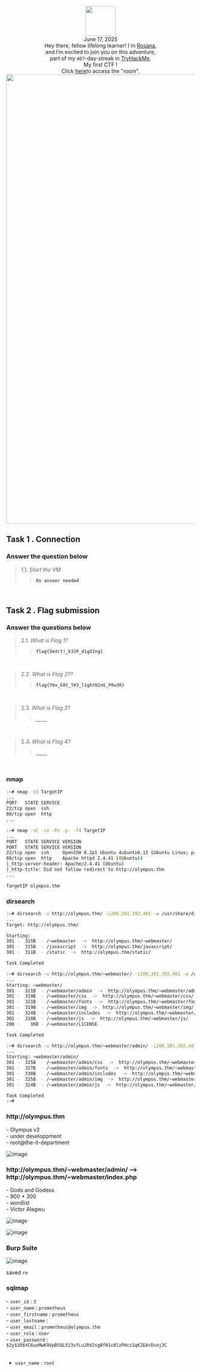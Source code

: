 <p align="center"><img width="80px" src=""><br>
June 17, 2025<br> Hey there, fellow lifelong learner! I´m <a href="https://www.linkedin.com/in/rosanafssantos/">Rosana</a>,<br>
and I’m excited to join you on this adventure,<br>
part of my <code>407</code>-day-streak in <a href="https://tryhackme.com">TryHackMe</a>.<br>
My first CTF ! <br>Click <a href="https://tryhackme.com/room/olympusroom">here</a>to access the "room".<br>
<img width="1200px" src="e"></p>

<h2> Task 1 . Connection</h2>

<h3 align="left"> Answer the question below</h3>

> 1.1. <em>Start the VM</em><br><a id='1.1'></a>
>> <strong><code>No answer needed</code></strong><br>
<p></p>

<br>

<h2>Task 2 . Flag submission</h2>

<h3 align="left"> Answer the questions below</h3>

> 2.1. <em>What is Flag 1?</em><br><a id='2.1'></a>
>> <strong><code>flag{Sm4rt!_k33P_d1gGIng}</code></strong><br>
<p></p>

<br>

> 2.2. <em>What is Flag 2??</em><br><a id='2.2'></a>
>> <strong><code>flag{Y0u_G0t_TH3_l1ghtN1nG_P0w3R}</code></strong><br>
<p></p>

<br>

> 2.3. <em>What is Flag 3?</em><br><a id='2.3'></a>
>> <strong><code>____</code></strong><br>
<p></p>

<br>

> 2.4. <em>What is Flag 4?</em><br><a id='2.4'></a>
>> <strong><code>____</code></strong><br>
<p></p>

<br>

<h3>nmap</h3>

```bash
:~# nmap -sS TargetIP
...
PORT   STATE SERVICE
22/tcp open  ssh
80/tcp open  http
...
```

```bash
:~# nmap -sC -sV -Pn -p- -T4 TargetIP
...
PORT   STATE SERVICE VERSION
PORT   STATE SERVICE VERSION
22/tcp open  ssh     OpenSSH 8.2p1 Ubuntu 4ubuntu0.13 (Ubuntu Linux; protocol 2.0)
80/tcp open  http    Apache httpd 2.4.41 ((Ubuntu))
|_http-server-header: Apache/2.4.41 (Ubuntu)
|_http-title: Did not follow redirect to http://olympus.thm
...
```

```bash
TargetIP olympus.thm
```

<h3>dirsearch</h3>

```bash
:~# dirsearch -u http://olympus.thm/ -i200,301,302,401 -w /usr/share/dirb/wordlists/common.txt
...
Target: http://olympus.thm/

Starting: 
301 -  315B  - /~webmaster  ->  http://olympus.thm/~webmaster/
301 -  315B  - /javascript  ->  http://olympus.thm/javascript/
301 -  311B  - /static  ->  http://olympus.thm/static/

Task Completed
```

```bash
:~# dirsearch -u http://olympus.thm/~webmaster/ -i200,301,302,401 -w /usr/share/dirb/wordlists/common.txt
...
Starting: ~webmaster/
301 -  321B  - /~webmaster/admin  ->  http://olympus.thm/~webmaster/admin/
301 -  319B  - /~webmaster/css  ->  http://olympus.thm/~webmaster/css/
301 -  321B  - /~webmaster/fonts  ->  http://olympus.thm/~webmaster/fonts/
301 -  319B  - /~webmaster/img  ->  http://olympus.thm/~webmaster/img/
301 -  324B  - /~webmaster/includes  ->  http://olympus.thm/~webmaster/includes/
301 -  318B  - /~webmaster/js  ->  http://olympus.thm/~webmaster/js/
200 -    1KB - /~webmaster/LICENSE

Task Completed
```

```bash
:~# dirsearch -u http://olympus.thm/~webmaster/admin/ -i200,301,302,401 -w /usr/share/dirb/wordlists/common.txt
...
Starting: ~webmaster/admin/
301 -  325B  - /~webmaster/admin/css  ->  http://olympus.thm/~webmaster/admin/css/
301 -  327B  - /~webmaster/admin/fonts  ->  http://olympus.thm/~webmaster/admin/fonts/
301 -  330B  - /~webmaster/admin/includes  ->  http://olympus.thm/~webmaster/admin/includes/
301 -  325B  - /~webmaster/admin/img  ->  http://olympus.thm/~webmaster/admin/img/
301 -  324B  - /~webmaster/admin/js  ->  http://olympus.thm/~webmaster/admin/js/

Task Completed
:~# 
```

<h3>http://olympus.thm</h3>
<p>- Olympus v2<br>
- under developpment<br>
- root@the-it-department</p>

![image](https://github.com/user-attachments/assets/6c601d90-db9c-45d3-b864-05949c980b7a)

<h3>http://olympus.thm/~webmaster/admin/ --> http://olympus.thm/~webmaster/index.php</h3>
<p>- Gods and Godess<br>
- 900 * 300<br>
- wordlist<br>
- Victor Alagwu
</p>

![image](https://github.com/user-attachments/assets/6f783828-a123-4b54-8c76-8b31f47449cc)

![image](https://github.com/user-attachments/assets/cd6ba025-f71a-448b-9e41-58a803329f94)

<h3>Burp Suite</h3>

![image](https://github.com/user-attachments/assets/7d40c041-4db0-4458-a81d-c053b3468fa6)

<p>saved <code>re</code></p>


<h3>sqlmap</h3>
<p>- <code>user_id</code> : <code>3</code><br>
- <code>user_name</code> : <code>prometheus</code><br>
- <code>user_firstname</code> : <code>prometheus</code><br>
- <code>user_lastname</code> : <code> </code><br>
- <code>user_email</code> : <code>prometheus@olympus.thm</code><br>
- <code>user_role</code> : <code>User</code><br>
- <code>user_password</code> : <code>$2y$10$YC6uoMwK9VpB5QL513vfLu1RV2sgBf01c0lzPHcz1qK2EArDvnj3C</code><br><br>

- <code>user_name</code> : <code>root</code><br> </p>
